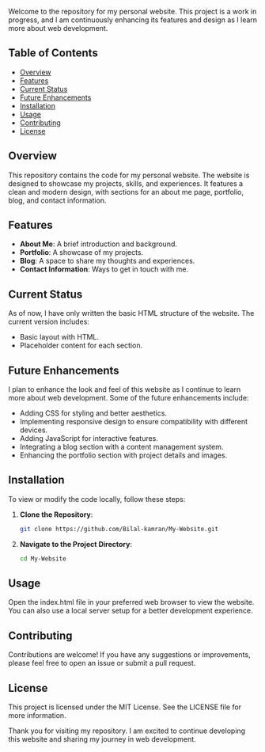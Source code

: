 Welcome to the repository for my personal website. This project is a work in progress, and I am continuously enhancing its features and design as I learn more about web development.

## Table of Contents
- [Overview](#overview)
- [Features](#features)
- [Current Status](#current-status)
- [Future Enhancements](#future-enhancements)
- [Installation](#installation)
- [Usage](#usage)
- [Contributing](#contributing)
- [License](#license)

## Overview
This repository contains the code for my personal website. The website is designed to showcase my projects, skills, and experiences. It features a clean and modern design, with sections for an about me page, portfolio, blog, and contact information.

## Features
- **About Me**: A brief introduction and background.
- **Portfolio**: A showcase of my projects.
- **Blog**: A space to share my thoughts and experiences.
- **Contact Information**: Ways to get in touch with me.

## Current Status
As of now, I have only written the basic HTML structure of the website. The current version includes:
- Basic layout with HTML.
- Placeholder content for each section.

## Future Enhancements
I plan to enhance the look and feel of this website as I continue to learn more about web development. Some of the future enhancements include:
- Adding CSS for styling and better aesthetics.
- Implementing responsive design to ensure compatibility with different devices.
- Adding JavaScript for interactive features.
- Integrating a blog section with a content management system.
- Enhancing the portfolio section with project details and images.

## Installation
To view or modify the code locally, follow these steps:

1. **Clone the Repository**:
   ```sh
   git clone https://github.com/Bilal-kamran/My-Website.git
   
2. **Navigate to the Project Directory**:
   ```sh
   cd My-Website

## Usage
Open the index.html file in your preferred web browser to view the website. You can also use a local server setup for a better development experience.

## Contributing
Contributions are welcome! If you have any suggestions or improvements, please feel free to open an issue or submit a pull request.

## License
This project is licensed under the MIT License. See the LICENSE file for more information.

Thank you for visiting my repository. I am excited to continue developing this website and sharing my journey in web development.
